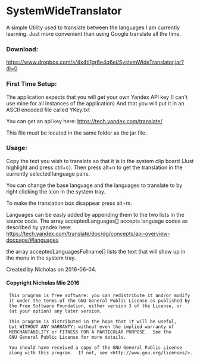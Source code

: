 # SystemWideTranslator

 A simple Utility used to translate between the languages I am currently learning.
 Just more convenient than using Google translate all the time.
 
### Download:
   <https://www.dropbox.com/s/4x4ti1gr6e4q6ei/SystemWideTranslator.jar?dl=0>

### First Time Setup:
   The application expects that you will get your own Yandex API key (I can't use mine for all instances of the application)
   And that you will put it in an ASCII encoded file called YKey.txt
   
   You can get an api key here:
   <https://tech.yandex.com/translate/>

   This file must be located in the same folder as the jar file.

### Usage: 
  Copy the text you wish to translate so that it is in the system clip board (Just highlight and press ctrl+c).
  Then press alt+n to get the translation in the currently selected language pairs.

  You can change the base language and the languages to translate to by right clicking the icon in the system tray.

  To make the translation box disappear press alt+m.

  Languages can be easly added by appending them to the two lists in the source code.
  The array acceptedLanguages[] accepts language codes as described by yandex here:
  https://tech.yandex.com/translate/doc/dg/concepts/api-overview-docpage/#languages

  the array acceptedLanguagesFullname[] lists the text that will show up in the menu in the system tray.

 Created by Nicholas on 2016-06-04.

#### Copyright Nicholas Mio 2016

     This program is free software: you can redistribute it and/or modify
     it under the terms of the GNU General Public License as published by
     the Free Software Foundation, either version 3 of the License, or
     (at your option) any later version.

     This program is distributed in the hope that it will be useful,
     but WITHOUT ANY WARRANTY; without even the implied warranty of
     MERCHANTABILITY or FITNESS FOR A PARTICULAR PURPOSE.  See the
     GNU General Public License for more details.

     You should have received a copy of the GNU General Public License
     along with this program.  If not, see <http://www.gnu.org/licenses/>.
